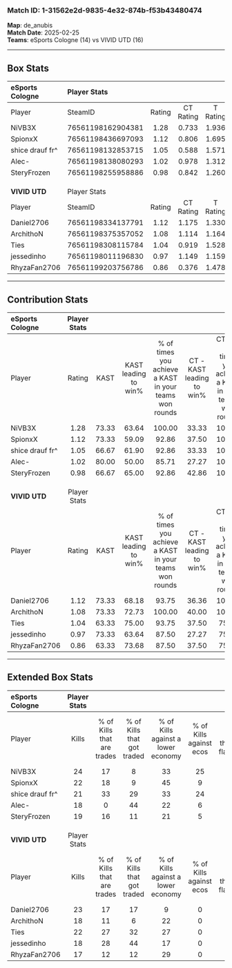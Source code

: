 ### Match ID: 1-31562e2d-9835-4e32-874b-f53b43480474  
**Map**: de_anubis  
**Match Date**: 2025-02-25  
**Teams**: eSports Cologne (14) vs VIVID UTD (16)  

---  

## Box Stats  

| **eSports Cologne** | Player Stats      |        |           |          |       |      |       |         |        |      |     |
| :- | :- | :-: | :-: | :-: | :-: | :-: | :-: | :-: | :-: | :-: | :-: |
| Player              | SteamID           | Rating | CT Rating | T Rating | KAST  | ADR  | Kills | Assists | Deaths | K/D  | HS% |
| NiVB3X              | 76561198162904381 |  1.28  |   0.733   |  1.936   | 73.33 | 89.1 |  24   |    8    |   18   | 1.33 | 50  |
| SpionxX             | 76561198436697093 |  1.12  |   0.806   |  1.695   | 73.33 | 76.3 |  22   |   12    |   22   | 1.00 | 54  |
| shice drauf fr^     | 76561198132853715 |  1.05  |   0.588   |  1.571   | 66.67 | 63.3 |  21   |    5    |   18   | 1.17 | 61  |
| Alec-               | 76561198138080293 |  1.02  |   0.978   |  1.312   | 80.00 | 72.1 |  18   |    4    |   22   | 0.82 | 44  |
| SteryFrozen         | 76561198255958886 |  0.98  |   0.842   |  1.260   | 66.67 | 75.4 |  19   |    5    |   21   | 0.90 | 68  |
|                     |                   |        |           |          |       |      |       |         |        |      |     |
|                     |                   |        |           |          |       |      |       |         |        |      |     |
|                     |                   |        |           |          |       |      |       |         |        |      |     |
| **VIVID UTD**       | Player Stats      |        |           |          |       |      |       |         |        |      |     |
| Player              | SteamID           | Rating | CT Rating | T Rating | KAST  | ADR  | Kills | Assists | Deaths | K/D  | HS% |
| Daniel2706          | 76561198334137791 |  1.12  |   1.175   |  1.330   | 73.33 | 86.8 |  23   |    9    |   25   | 0.92 | 56  |
| ArchithoN           | 76561198375357052 |  1.08  |   1.114   |  1.164   | 73.33 | 75.4 |  18   |    9    |   17   | 1.06 | 61  |
| Ties                | 76561198308115784 |  1.04  |   0.919   |  1.528   | 63.33 | 78.6 |  22   |    1    |   21   | 1.05 | 50  |
| jessedinho          | 76561198011196830 |  0.97  |   1.149   |  1.159   | 73.33 | 81.4 |  18   |    5    |   24   | 0.75 | 55  |
| RhyzaFan2706        | 76561199203756786 |  0.86  |   0.376   |  1.478   | 63.33 | 59.8 |  17   |    4    |   20   | 0.85 | 58  |
---  

## Contribution Stats  

| **eSports Cologne** | Player Stats |       |                      |                                                        |                           |                                                             |                          |                                                            |
| :- | :-: | :-: | :-: | :-: | :-: | :-: | :-: | :-: |
| Player              |    Rating    | KAST  | KAST leading to win% | % of times you achieve a KAST in your teams won rounds | CT - KAST leading to win% | CT - % of times you achieve a KAST in your teams won rounds | T - KAST leading to win% | T - % of times you achieve a KAST in your teams won rounds |
| NiVB3X              |     1.28     | 73.33 |        63.64         |                         100.00                         |           33.33           |                           100.00                            |          84.62           |                           100.00                           |
| SpionxX             |     1.12     | 73.33 |        59.09         |                         92.86                          |           37.50           |                           100.00                            |          71.43           |                           90.91                            |
| shice drauf fr^     |     1.05     | 66.67 |        61.90         |                         92.86                          |           33.33           |                           100.00                            |          83.33           |                           90.91                            |
| Alec-               |     1.02     | 80.00 |        50.00         |                         85.71                          |           27.27           |                           100.00                            |          69.23           |                           81.82                            |
| SteryFrozen         |     0.98     | 66.67 |        65.00         |                         92.86                          |           42.86           |                           100.00                            |          76.92           |                           90.91                            |
|                     |              |       |                      |                                                        |                           |                                                             |                          |                                                            |
|                     |              |       |                      |                                                        |                           |                                                             |                          |                                                            |
|                     |              |       |                      |                                                        |                           |                                                             |                          |                                                            |
| **VIVID UTD**       | Player Stats |       |                      |                                                        |                           |                                                             |                          |                                                            |
| Player              |    Rating    | KAST  | KAST leading to win% | % of times you achieve a KAST in your teams won rounds | CT - KAST leading to win% | CT - % of times you achieve a KAST in your teams won rounds | T - KAST leading to win% | T - % of times you achieve a KAST in your teams won rounds |
| Daniel2706          |     1.12     | 73.33 |        68.18         |                         93.75                          |           36.36           |                           100.00                            |          100.00          |                           91.67                            |
| ArchithoN           |     1.08     | 73.33 |        72.73         |                         100.00                         |           40.00           |                           100.00                            |          100.00          |                           100.00                           |
| Ties                |     1.04     | 63.33 |        75.00         |                         93.75                          |           37.50           |                            75.00                            |          100.00          |                           100.00                           |
| jessedinho          |     0.97     | 73.33 |        63.64         |                         87.50                          |           27.27           |                            75.00                            |          100.00          |                           91.67                            |
| RhyzaFan2706        |     0.86     | 63.33 |        73.68         |                         87.50                          |           37.50           |                            75.00                            |          100.00          |                           91.67                            |
---  

## Extended Box Stats  

| **eSports Cologne** | Player Stats |                            |                            |                                    |                         |                              |                                 |        |                             |                                     |                          |                               |                            |
| :- | :-: | :-: | :-: | :-: | :-: | :-: | :-: | :-: | :-: | :-: | :-: | :-: | :-: |
| Player              |    Kills     | % of Kills that are trades | % of Kills that got traded | % of Kills against a lower economy | % of Kills against ecos | % of Kills that are flawless | % of Kills that are close duels | Deaths | % of Deaths that get traded | % of Deaths against a lower economy | % of Deaths against ecos | % of Deaths that are flawless | % of Deaths that are close |
| NiVB3X              |      24      |             17             |             8              |                 33                 |           25            |              63              |                8                |   18   |             17              |                  6                  |            0             |              72               |             6              |
| SpionxX             |      22      |             18             |             9              |                 45                 |            9            |              68              |                0                |   22   |             32              |                 14                  |            5             |              45               |             9              |
| shice drauf fr^     |      21      |             33             |             29             |                 33                 |           24            |              38              |               10                |   18   |              0              |                 11                  |            6             |              78               |             6              |
| Alec-               |      18      |             0              |             44             |                 22                 |            6            |              50              |               17                |   22   |             32              |                 14                  |            5             |              41               |             9              |
| SteryFrozen         |      19      |             16             |             11             |                 21                 |            5            |              58              |               16                |   21   |             19              |                 14                  |            0             |              57               |             5              |
|                     |              |                            |                            |                                    |                         |                              |                                 |        |                             |                                     |                          |                               |                            |
|                     |              |                            |                            |                                    |                         |                              |                                 |        |                             |                                     |                          |                               |                            |
|                     |              |                            |                            |                                    |                         |                              |                                 |        |                             |                                     |                          |                               |                            |
| **VIVID UTD**       | Player Stats |                            |                            |                                    |                         |                              |                                 |        |                             |                                     |                          |                               |                            |
| Player              |    Kills     | % of Kills that are trades | % of Kills that got traded | % of Kills against a lower economy | % of Kills against ecos | % of Kills that are flawless | % of Kills that are close duels | Deaths | % of Deaths that get traded | % of Deaths against a lower economy | % of Deaths against ecos | % of Deaths that are flawless | % of Deaths that are close |
| Daniel2706          |      23      |             17             |             17             |                 9                  |            0            |              65              |                4                |   25   |             24              |                 16                  |            0             |              48               |             4              |
| ArchithoN           |      18      |             11             |             6              |                 22                 |            0            |              67              |               11                |   17   |             18              |                 12                  |            0             |              59               |             12             |
| Ties                |      22      |             27             |             32             |                 27                 |            0            |              59              |               14                |   21   |             10              |                 19                  |            0             |              57               |             14             |
| jessedinho          |      18      |             28             |             44             |                 17                 |            0            |              61              |                6                |   24   |             25              |                 17                  |            0             |              46               |             17             |
| RhyzaFan2706        |      17      |             12             |             12             |                 29                 |            0            |              47              |                0                |   20   |             20              |                 20                  |            0             |              75               |             0              |
